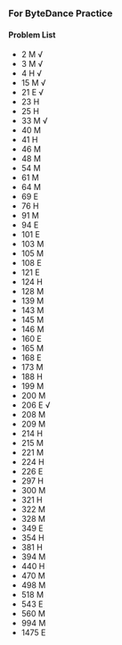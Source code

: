### For ByteDance Practice
#### Problem List
- 2 M √
- 3 M √
- 4 H √
- 15 M √
- 21 E √
- 23 H
- 25 H
- 33 M √
- 40 M
- 41 H
- 46 M
- 48 M
- 54 M
- 61 M
- 64 M
- 69 E
- 76 H
- 91 M
- 94 E
- 101 E
- 103 M
- 105 M
- 108 E
- 121 E
- 124 H
- 128 M
- 139 M
- 143 M
- 145 M
- 146 M
- 160 E
- 165 M
- 168 E
- 173 M
- 188 H
- 199 M
- 200 M
- 206 E √
- 208 M
- 209 M
- 214 H
- 215 M
- 221 M
- 224 H
- 226 E
- 297 H
- 300 M
- 321 H
- 322 M
- 328 M
- 349 E
- 354 H
- 381 H
- 394 M
- 440 H
- 470 M
- 498 M
- 518 M
- 543 E
- 560 M
- 994 M
- 1475 E
